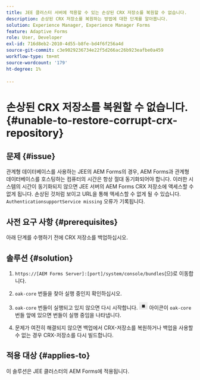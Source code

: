 ```yaml
---
title: JEE 클러스터 서버에 적용할 수 있는 손상된 CRX 저장소를 복원할 수 없습니다.
description: 손상된 CRX 저장소를 복원하는 방법에 대한 단계를 알아봅니다.
solution: Experience Manager, Experience Manager Forms
feature: Adaptive Forms
role: User, Developer
exl-id: 716d8eb2-2010-4d55-b8fe-bd4f6f256a4d
source-git-commit: c3e9029236734e22f5d266ac26b923eafbe0a459
workflow-type: tm+mt
source-wordcount: '179'
ht-degree: 1%

---
```


# 손상된 CRX 저장소를 복원할 수 없습니다. {#unable-to-restore-corrupt-crx-repository}

## 문제 {#issue}

관계형 데이터베이스를 사용하는 JEE의 AEM Forms의 경우, AEM Forms과 관계형 데이터베이스를 호스팅하는 컴퓨터의 시간은 항상 절대 동기화되어야 합니다. 이러한 시스템의 시간이 동기화되지 않으면 JEE 서버의 AEM Forms CRX 저장소에 액세스할 수 없게 됩니다. 손상된 것처럼 보이고 URL을 통해 액세스할 수 없게 될 수 있습니다. `AuthenticationsupportService missing` 오류가 기록됩니다.

## 사전 요구 사항 {#prerequisites}

아래 단계를 수행하기 전에 CRX 저장소를 백업하십시오.

## 솔루션 {#solution}

1. `https://[AEM Forms Server]:[port]/system/console/bundles`(으)로 이동합니다.

1. `oak-core` 번들을 찾아 실행 중인지 확인하십시오.

1. `oak-core` 번들이 실행되고 있지 않으면 다시 시작합니다. ![일시 중지 단추](/help/forms/using/assets/stop.png) 아이콘이 `oak-core` 번들 앞에 있으면 번들이 실행 중임을 나타냅니다.

1. 문제가 여전히 해결되지 않으면 백업에서 CRX-저장소를 복원하거나 백업을 사용할 수 없는 경우 CRX-저장소를 다시 빌드합니다.


## 적용 대상 {#applies-to}

이 솔루션은 JEE 클러스터의 AEM Forms에 적용됩니다.

